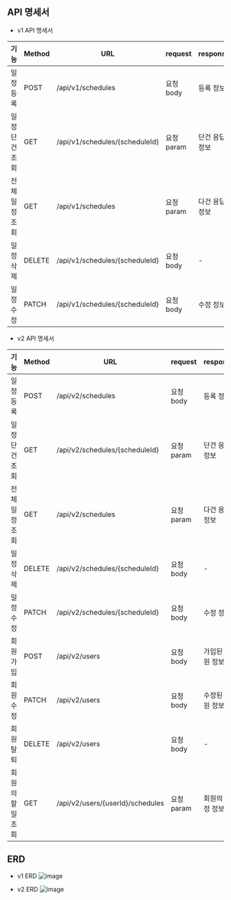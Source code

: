 ## API 명세서

- v1 API 명세서

| 기능             | Method | URL                                 | request       | response         | 상태코드           |
|------------------|--------|-------------------------------------|----------------|------------------|---------------------|
| 일정 등록        | POST   | /api/v1/schedules                           | 요청 body      | 등록 정보         | 201 (Created)       |
| 일정 단건 조회   | GET    | /api/v1/schedules/{scheduleId}                  | 요청 param     | 단건 응답 정보     | 200 (OK)            |
| 전체 일정 조회   | GET    | /api/v1/schedules                           | 요청 param     | 다건 응답 정보     | 200 (OK)            |
| 일정 삭제        | DELETE | /api/v1/schedules/{scheduleId}                  | 요청 body     | -                | 204 (No Content)    |
| 일정 수정        | PATCH  | /api/v1/schedules/{scheduleId}                  | 요청 body      | 수정 정보         | 200 (OK)            |

- v2 API 명세서

| 기능             | Method | URL                                 | request       | response         | 상태코드           |
|------------------|--------|-------------------------------------|----------------|------------------|---------------------|
| 일정 등록        | POST   | /api/v2/schedules                           | 요청 body      | 등록 정보         | 201 (Created)       |
| 일정 단건 조회   | GET    | /api/v2/schedules/{scheduleId}                  | 요청 param     | 단건 응답 정보     | 200 (OK)            |
| 전체 일정 조회   | GET    | /api/v2/schedules                           | 요청 param     | 다건 응답 정보     | 200 (OK)            |
| 일정 삭제        | DELETE | /api/v2/schedules/{scheduleId}                  | 요청 body     | -                | 204 (No Content)    |
| 일정 수정        | PATCH  | /api/v2/schedules/{scheduleId}                  | 요청 body      | 수정 정보         | 200 (OK)            |
| 회원가입         | POST   | /api/v2/users                          | 요청 body      | 가입된 회원 정보   | 201 (Created)       |
| 회원수정        | PATCH   | /api/v2/users                          | 요청 body      | 수정된 회원 정보   | 200 (OK)       |
| 회원탈퇴         | DELETE   | /api/v2/users                          | 요청 body      | -   | 204 (No Content)       |
| 회원의 할 일 조회 | GET    | /api/v2/users/{userId}/schedules            | 요청 param     | 회원의 일정 정보   | 200 (OK)            |

## ERD

- v1 ERD
![image](https://github.com/user-attachments/assets/33174468-dcc3-4e0e-9859-12fa434b622e)

- v2 ERD
![image](https://github.com/user-attachments/assets/8b356560-823e-4169-96c4-36ec06aff07a)




